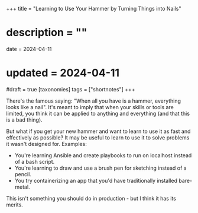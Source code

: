 +++
title = "Learning to Use Your Hammer by Turning Things into Nails"
# description = ""
date = 2024-04-11
# updated = 2024-04-11
#draft = true
[taxonomies]
tags = ["shortnotes"]
+++

There's the famous saying: "When all you have is a hammer, everything looks like a nail". It's meant to imply that when your skills or tools are limited, you think it can be applied to anything and everything (and that this is a bad thing). 

But what if you get your new hammer and want to learn to use it as fast and effectively as possible? It may be useful to learn to use it to solve problems it wasn't designed for. Examples:
- You're learning Ansible and create playbooks to run on localhost instead of a bash script.
- You're learning to draw and use a brush pen for sketching instead of a pencil.
- You try containerizing an app that you'd have traditionally installed bare-metal.

This isn't something you should do in production - but I think it has its merits.
